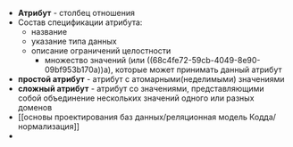 - **Атрибут** - столбец отношения
- Состав спецификации атрибута:
	- название
	- указание типа данных
	- описание ограничений целостности
		- множество значений (или ((68c4fe72-59cb-4049-8e90-09bf953b170a))а), которые может принимать данный атрибут
- **простой атрибут** - атрибут с атомарными(неделимыми) значениями
- **сложный атрибут** - атрибут со значениями, представляющими собой объединение нескольких значений одного или разных доменов
- [[основы проектирования баз данных/реляционная модель Кодда/нормализация]]
-